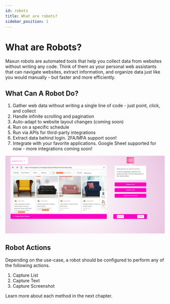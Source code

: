 ```yaml
---
id: robots
title: What are robots?
sidebar_position: 1
---
```


# What are Robots?

Maxun robots are automated tools that help you collect data from websites without writing any code. Think of them as your personal web assistants that can navigate websites, extract information, and organize data just like you would manually - but faster and more efficiently.

## What Can A Robot Do?
1. Gather web data without writing a single line of code - just point, click, and collect
2. Handle infinite scrolling and pagination
3. Auto-adapt to website layout changes (coming soon)
4. Run on a specific schedule
5. Run via APIs for third-party integrations
6. Extract data behind login. 2FA/MFA support soon!
7. Integrate with your favorite applications. Google Sheet supported for now - more integrations coming soon!

![Maxun Capture Actions](capture_options.png)

## Robot Actions
Depending on the use-case, a robot should be configured to perform any of the following actions.

1. Capture List
2. Capture Text
3. Capture Screenshot

Learn more about each method in the next chapter.